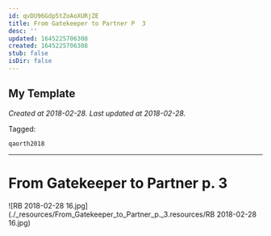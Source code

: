 ```yaml
---
id: qvDU96Gdp5tZoAoXURjZE
title: From Gatekeeper to Partner P  3
desc: ''
updated: 1645225706308
created: 1645225706308
stub: false
isDir: false
---
```

My Template
---

_Created at 2018-02-28._
_Last updated at 2018-02-28._



Tagged: 
```
qaorth2018
```


---

# From Gatekeeper to Partner p. 3


![RB 2018-02-28 16.jpg](./_resources/From_Gatekeeper_to_Partner_p._3.resources/RB 2018-02-28 16.jpg)

